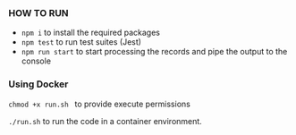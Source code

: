 

### HOW TO RUN

- `npm i` to install the required packages
- `npm test` to run test suites (Jest)
- `npm run start` to start processing the records and pipe the output to the console

### Using Docker

`chmod +x run.sh ` to provide execute permissions

`./run.sh` to run the code in a container environment.

